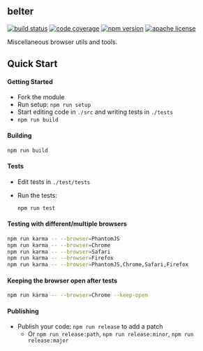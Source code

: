 belter
------

[![build status][build-badge]][build]
[![code coverage][coverage-badge]][coverage]
[![npm version][version-badge]][package]
[![apache license][license-badge]][license]

[build-badge]: https://img.shields.io/github/workflow/status/krakenjs/belter/build?logo=github&style=flat-square
[build]: https://github.com/krakenjs/belter/actions?query=workflow%3Abuild
[coverage-badge]: https://img.shields.io/codecov/c/github/krakenjs/belter.svg?style=flat-square
[coverage]: https://codecov.io/github/krakenjs/belter/
[version-badge]: https://img.shields.io/npm/v/@paypal/checkout-components.svg?style=flat-square
[package]: https://www.npmjs.com/package/belter
[license-badge]: https://img.shields.io/npm/l/belter.svg?style=flat-square
[license]: https://github.com/krakenjs/belter/blob/master/LICENSE.txt

Miscellaneous browser utils and tools.

Quick Start
-----------

#### Getting Started

- Fork the module
- Run setup: `npm run setup`
- Start editing code in `./src` and writing tests in `./tests`
- `npm run build`

#### Building

```bash
npm run build
```

#### Tests

- Edit tests in `./test/tests`
- Run the tests:

  ```bash
  npm run test
  ```

#### Testing with different/multiple browsers

```bash
npm run karma -- --browser=PhantomJS
npm run karma -- --browser=Chrome
npm run karma -- --browser=Safari
npm run karma -- --browser=Firefox
npm run karma -- --browser=PhantomJS,Chrome,Safari,Firefox
```

#### Keeping the browser open after tests

```bash
npm run karma -- --browser=Chrome --keep-open
```

#### Publishing

- Publish your code: `npm run release` to add a patch
  - Or `npm run release:path`, `npm run release:minor`, `npm run release:major`